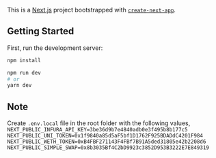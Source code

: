 This is a [Next.js](https://nextjs.org/) project bootstrapped with [`create-next-app`](https://github.com/vercel/next.js/tree/canary/packages/create-next-app).

## Getting Started

First, run the development server:

```bash
npm install

npm run dev
# or
yarn dev
```

## Note

Create `.env.local` file in the root folder with the following values,
`NEXT_PUBLIC_INFURA_API_KEY=3be36d9b7e4840adb0e3f495b8b177c5`
`NEXT_PUBLIC_UNI_TOKEN=0x1f9840a85d5aF5bf1D1762F925BDADdC4201F984`
`NEXT_PUBLIC_WETH_TOKEN=0xB4FBF271143F4FBf7B91A5ded31805e42b2208d6`
`NEXT_PUBLIC_SIMPLE_SWAP=0x8b3035Bf4C2bD9923c3852D953B3222E7E849319`
